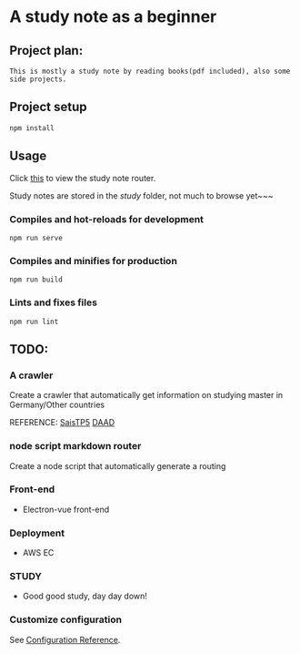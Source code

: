 # A study note as a beginner

## Project plan:
    This is mostly a study note by reading books(pdf included), also some side projects.

## Project setup
```
npm install
```

## Usage
Click [this](./study/router.md) to view the study note router.

Study notes are stored in the *study* folder, not much to browse yet~~~


### Compiles and hot-reloads for development
```
npm run serve
```

### Compiles and minifies for production
```
npm run build
```

### Lints and fixes files
```
npm run lint
```
## TODO:
### A crawler
Create a crawler that automatically get information on studying master in Germany/Other countries

REFERENCE:
[SaisTP5](https://github.com/BugAngel/SaisTP5)
[DAAD](https://www.daad.de/en/)

### node script markdown router
Create a node script that automatically generate a routing

### Front-end
- Electron-vue front-end

### Deployment
- AWS EC

### STUDY
- Good good study, day day down!


### Customize configuration
See [Configuration Reference](https://cli.vuejs.org/config/).
